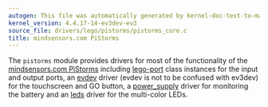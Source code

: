 ```yaml
---
autogen: This file was automatically generated by kernel-doc-text-to-markdown.py
kernel_version: 4.4.17-14-ev3dev-ev3
source_file: drivers/lego/pistorms/pistorms_core.c
title: mindsensors.com PiStorms
---
```


The `pistorms` module provides drivers for most of the functionality of the
[mindsensors.com PiStorms][pistorms] including [lego-port] class instances
for the input and output ports, an [evdev] driver (evdev is not to be confused
with ev3dev) for the touchscreen and GO button, a [power_supply] driver for
monitoring the battery and an [leds] driver for the multi-color LEDs.

[pistorms]: http://www.mindsensors.com/stem-education/13-pistorms-base-kit
[lego-port]: ../lego-port-class
[evdev]: https://www.kernel.org/doc/Documentation/input/event-codes.txt
[power_supply]: https://www.kernel.org/doc/Documentation/power/power_supply_class.txt
[leds]: https://www.kernel.org/doc/Documentation/leds/leds-class.txt

